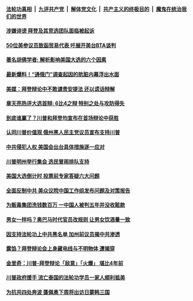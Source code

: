 

####  [法轮功真相](../../../../basic/blob/master/README.md?t=10020802) &nbsp;|&nbsp; [九评共产党](../../../../9ping.md/blob/master/README.md?t=10020802) &nbsp;|&nbsp; [解体党文化](../../../../jtdwh.md/blob/master/README.md?t=10020802)  &nbsp;|&nbsp; [共产主义的终极目的](../../../../gczydzjmd.md/blob/master/README.md?t=10020802) &nbsp;|&nbsp; [魔鬼在统治我们的世界](../../../../mgztzwmdsj.md/blob/master/README.md?t=10020802) 

#### [涉嫌诽谤 拜登及其竞选团队面临被起诉](../pages/soh6/427840.md?t=10020802) 
#### [50位美参议员致函贸易代表 吁展开美台BTA谈判](../pages/soh6/427822.md?t=10020802) 
#### [著名胡佛学者: 解析影响美国大选的六个因素](../pages/soh6/427819.md?t=10020802) 
#### [最新爆料！“通俄门”调查起因的肮脏内幕浮出水面](../pages/soh6/427810.md?t=10020802) 
#### [美媒：拜登辩论中不敢谴责安提法 还以谎话辩解](../pages/soh6/427786.md?t=10020802) 
#### [章天亮热评大选首辩: 6比4之辩 特别之处与攻防得失](../pages/soh6/427789.md?t=10020802) 
#### [到底谁赢了？川普和拜登均宣布在首场辩论中获胜](../pages/soh6/427699.md?t=10020802) 
#### [认同川普价值观 俄州黑人民主党议员宣布支持川普](../pages/soh6/427687.md?t=10020802) 
#### [中共侵犯人权 美国会出台具体措施逐一应对](../pages/soh6/427681.md?t=10020802) 
#### [川普明州举行集会 选民冒雨排队支持](../pages/soh6/427612.md?t=10020802) 
#### [美国大选倒计时 投票前专家答疑六大问题](../pages/soh6/427528.md?t=10020802) 
#### [全面反制中共 美众议院中国工作组发布问题及对策报告](../pages/soh6/427483.md?t=10020802) 
#### [为贩毒集团洗钱数百万 一中国人被判五年并没收赃款](../pages/soh6/427447.md?t=10020802) 
#### [男女一样吗？奥巴马时代官员改规则 让男女饮酒量一致](../pages/soh6/427183.md?t=10020802) 
#### [因支持法轮功上中共黑名单 加州前议员揭中共渗透](../pages/soh6/427414.md?t=10020802) 
#### [露馅？拜登辩论会上身藏电线与不明物体 遭揭穿](../pages/soh6/427429.md?t=10020802) 
#### [金里奇：川普-拜登辩论「敌意」「火爆」 堪比4年前](../pages/soh6/427426.md?t=10020802) 
#### [川普政府援手 流亡泰国的法轮功学员一家人顺利抵美](../pages/soh6/427420.md?t=10020802) 
#### [为抗共四处奔波 蓬佩奥下周将出访日蒙韩三国](../pages/soh6/427405.md?t=10020802) 
